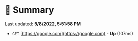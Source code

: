# 📖 Summary
Last updated: **5/8/2022, 5:51:58 PM**

- `GET` [https://google.com](https://google.com) - **Up** (107ms)
